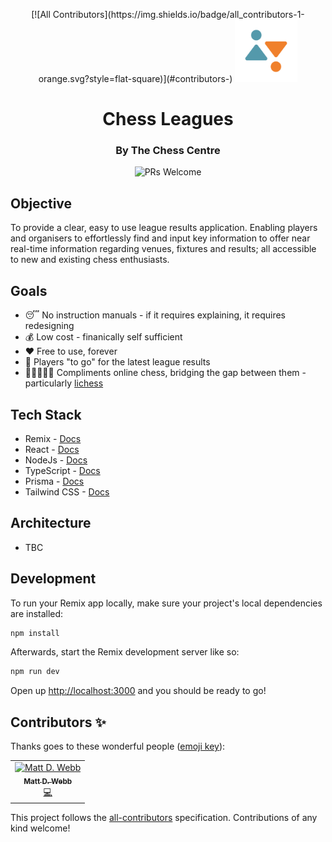 <p align="center">
<!-- ALL-CONTRIBUTORS-BADGE:START - Do not remove or modify this section -->
[![All Contributors](https://img.shields.io/badge/all_contributors-1-orange.svg?style=flat-square)](#contributors-)
<!-- ALL-CONTRIBUTORS-BADGE:END -->
    <img
      alt="The Chess Centre"
      src="https://github.com/Chess-Centre/leagues/blob/master/img/logo.png?raw=true"
      width="100"
    />
  <h1 align="center"> Chess Leagues </h1>
</p>
<p align="center">
  <h3 align="center"> By The Chess Centre </h3>
</p>

<p align="center">
    <img
      alt="PRs Welcome"
      src="https://img.shields.io/badge/PRs-welcome-brightgreen.svg?style=flat"
    />
</p>

## Objective

To provide a clear, easy to use league results application. Enabling players and organisers to effortlessly find and input key information to offer near real-time information regarding venues, fixtures and results; all accessible to new and existing chess enthusiasts.

## Goals

- 😴 No instruction manuals - if it requires explaining, it requires redesigning
- 💰 Low cost - finanically self sufficient
- ❤️ Free to use, forever
- 🚀 Players "to go" for the latest league results
- 🧑🏽‍🤝‍🧑🏽 Compliments online chess, bridging the gap between them - particularly [lichess](https://github.com/lichess-org)

## Tech Stack

- Remix - [Docs](https://remix.run/docs)
- React - [Docs](https://reactjs.org/)
- NodeJs - [Docs](https://nodejs.org/en/)
- TypeScript - [Docs](https://www.typescriptlang.org/)
- Prisma - [Docs](https://www.prisma.io/)
- Tailwind CSS - [Docs](https://tailwindui.com/)

## Architecture

- TBC

## Development

To run your Remix app locally, make sure your project's local dependencies are installed:

```sh
npm install
```

Afterwards, start the Remix development server like so:

```sh
npm run dev
```

Open up [http://localhost:3000](http://localhost:3000) and you should be ready to go!

## Contributors ✨

Thanks goes to these wonderful people ([emoji key](https://allcontributors.org/docs/en/emoji-key)):

<!-- ALL-CONTRIBUTORS-LIST:START - Do not remove or modify this section -->
<!-- prettier-ignore-start -->
<!-- markdownlint-disable -->
<table>
  <tbody>
    <tr>
      <td align="center"><a href="https://github.com/matt-d-webb"><img src="https://avatars.githubusercontent.com/u/36933715?v=4?s=100" width="100px;" alt="Matt D. Webb"/><br /><sub><b>Matt D. Webb</b></sub></a><br /><a href="https://github.com/chess-centre/leagues/commits?author=matt-d-webb" title="Code">💻</a></td>
    </tr>
  </tbody>
</table>

<!-- markdownlint-restore -->
<!-- prettier-ignore-end -->

<!-- ALL-CONTRIBUTORS-LIST:END -->

This project follows the [all-contributors](https://github.com/all-contributors/all-contributors) specification. Contributions of any kind welcome!